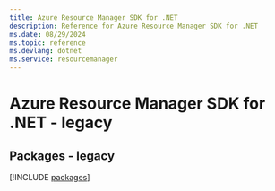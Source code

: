 ```yaml
---
title: Azure Resource Manager SDK for .NET
description: Reference for Azure Resource Manager SDK for .NET
ms.date: 08/29/2024
ms.topic: reference
ms.devlang: dotnet
ms.service: resourcemanager
---
```

# Azure Resource Manager SDK for .NET - legacy
## Packages - legacy
[!INCLUDE [packages](resource-manager-index.md)]